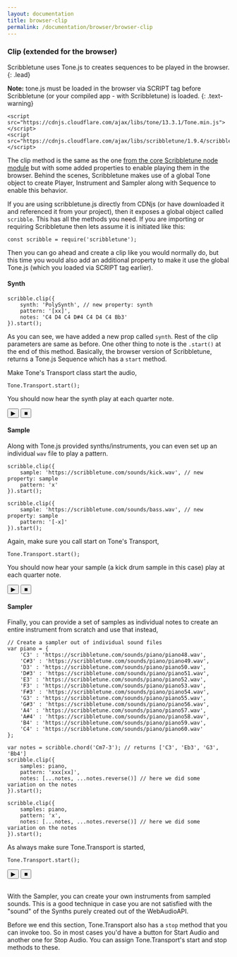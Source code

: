```yaml
---
layout: documentation
title: browser-clip
permalink: /documentation/browser/browser-clip
---
```


### Clip (extended for the browser)
Scribbletune uses Tone.js to creates sequences to be played in the browser. 
{: .lead}

**Note:** tone.js must be loaded in the browser via SCRIPT tag before Scribbletune (or your compiled app - with Scribbletune) is loaded.
{: .text-warning}

```
<script src="https://cdnjs.cloudflare.com/ajax/libs/tone/13.3.1/Tone.min.js"></script>
<script src="https://cdnjs.cloudflare.com/ajax/libs/scribbletune/1.9.4/scribbletune.js"></script>
```

The clip method is the same as the one [from the core Scribbletune node module](/documentation/core/clip) but with some added properties to enable playing them in the browser. Behind the scenes, Scribbletune makes use of a global Tone object to create Player, Instrument and Sampler along with Sequence to enable this behavior.

If you are using scribbletune.js directly from CDNjs (or have downloaded it and referenced it from your project), then it exposes a global object called `scribble`. This has all the methods you need. If you are importing or requiring Scribbletune then lets assume it is initiated like this:

```
const scribble = require('scribbletune');
```

Then you can go ahead and create a clip like you would normally do, but this time you would also add an additional property to make it use the global Tone.js (which you loaded via SCRIPT tag earlier).

#### Synth

```
scribble.clip({ 
	synth: 'PolySynth', // new property: synth
	pattern: '[xx]', 
	notes: 'C4 D4 C4 D#4 C4 D4 C4 Bb3' 
}).start();
```

As you can see, we have added a new prop called `synth`. Rest of the clip parameters are same as before. One other thing to note is the `.start()` at the end of this method. Basically, the browser version of Scribbletune, returns a Tone.js Sequence which has a `start` method.

Make Tone's Transport class start the audio,

```
Tone.Transport.start();
```

You should now hear the synth play at each quarter note.

<div>
	<button id="btnStartSynth">&#9654;</button>
	<button id="btnStopSynth">&#9632;</button>
</div>

#### Sample

Along with Tone.js provided synths/instruments, you can even set up an individual `wav` file to play a pattern.
```
scribble.clip({ 
	sample: 'https://scribbletune.com/sounds/kick.wav', // new property: sample
	pattern: 'x'
}).start();

scribble.clip({ 
	sample: 'https://scribbletune.com/sounds/bass.wav', // new property: sample
	pattern: '[-x]'
}).start();
```

Again, make sure you call start on Tone's Transport,

```
Tone.Transport.start();
```

You should now hear your sample (a kick drum sample in this case) play at each quarter note.

<div>
	<button id="btnStartSample">&#9654;</button>
	<button id="btnStopSample">&#9632;</button>
</div>


#### Sampler

Finally, you can provide a set of samples as individual notes to create an entire instrument from scratch and use that instead,

```
// Create a sampler out of individual sound files
var piano = {
	'C3' : 'https://scribbletune.com/sounds/piano/piano48.wav',
	'C#3' : 'https://scribbletune.com/sounds/piano/piano49.wav',
	'D3' : 'https://scribbletune.com/sounds/piano/piano50.wav',
	'D#3' : 'https://scribbletune.com/sounds/piano/piano51.wav',
	'E3' : 'https://scribbletune.com/sounds/piano/piano52.wav',
	'F3' : 'https://scribbletune.com/sounds/piano/piano53.wav',
	'F#3' : 'https://scribbletune.com/sounds/piano/piano54.wav',
	'G3' : 'https://scribbletune.com/sounds/piano/piano55.wav',
	'G#3' : 'https://scribbletune.com/sounds/piano/piano56.wav',
	'A4' : 'https://scribbletune.com/sounds/piano/piano57.wav',
	'A#4' : 'https://scribbletune.com/sounds/piano/piano58.wav',
	'B4' : 'https://scribbletune.com/sounds/piano/piano59.wav',
	'C4' : 'https://scribbletune.com/sounds/piano/piano60.wav'
};

var notes = scribble.chord('Cm7-3'); // returns ['C3', 'Eb3', 'G3', 'Bb4']
scribble.clip({
	samples: piano,
	pattern: 'xxx[xx]',
	notes: [...notes, ...notes.reverse()] // here we did some variation on the notes
}).start();

scribble.clip({
	samples: piano,
	pattern: 'x',
	notes: [...notes, ...notes.reverse()] // here we did some variation on the notes
}).start();
```
As always make sure Tone.Transport is started,
```
Tone.Transport.start();
```
<div>
	<button id="btnStartPiano">&#9654;</button>
	<button id="btnStopPiano">&#9632;</button>
</div>
<br>

With the Sampler, you can create your own instruments from sampled sounds. This is a good technique in case you are not satisfied with the "sound" of the Synths purely created out of the WebAudioAPI.

Before we end this section, Tone.Transport also has a `stop` method that you can invoke too. So in most cases you'd have a button for Start Audio and another one for Stop Audio. You can assign Tone.Transport's start and stop methods to these.

<script type="text/javascript">
	// Create a sampler out of individual sound files
	var piano = {
		'C3' : 'https://scribbletune.com/sounds/piano/piano48.wav',
		'C#3' : 'https://scribbletune.com/sounds/piano/piano49.wav',
		'D3' : 'https://scribbletune.com/sounds/piano/piano50.wav',
		'D#3' : 'https://scribbletune.com/sounds/piano/piano51.wav',
		'E3' : 'https://scribbletune.com/sounds/piano/piano52.wav',
		'F3' : 'https://scribbletune.com/sounds/piano/piano53.wav',
		'F#3' : 'https://scribbletune.com/sounds/piano/piano54.wav',
		'G3' : 'https://scribbletune.com/sounds/piano/piano55.wav',
		'G#3' : 'https://scribbletune.com/sounds/piano/piano56.wav',
		'A4' : 'https://scribbletune.com/sounds/piano/piano57.wav',
		'A#4' : 'https://scribbletune.com/sounds/piano/piano58.wav',
		'B4' : 'https://scribbletune.com/sounds/piano/piano59.wav',
		'C4' : 'https://scribbletune.com/sounds/piano/piano60.wav'
	};

	var notes = scribble.chord('Cm7-3'); // returns ['C3', 'Eb3', 'G3', 'Bb4']
	var pianoClip = scribble.clip({
		samples: piano,
		pattern: 'xxx[xx]',
		notes: [...notes, ...notes.reverse()]
	});
	var pianoClipBass = scribble.clip({
		samples: piano,
		pattern: 'x',
		notes: [...notes, ...notes.reverse()] // here we did some variation on the notes
	});

	document.querySelector('#btnStartPiano').addEventListener('click', function() {
		pianoClip.start();
		pianoClipBass.start();
	});
	document.querySelector('#btnStopPiano').addEventListener('click', function() {
		pianoClip.stop();
		pianoClipBass.stop();
	});

	var synthClip = scribble.clip({ 
		synth: 'PolySynth', // new property: synth
		pattern: '[xx]', 
		notes: 'C4 D4 C4 D#4 C4 D4 C4 Bb3' 
	});

	document.querySelector('#btnStartSynth').addEventListener('click', function() {
		synthClip.start();
	});
	document.querySelector('#btnStopSynth').addEventListener('click', function() {
		synthClip.stop();
	});

	var sampleClip = scribble.clip({ 
		sample: 'https://scribbletune.com/sounds/kick.wav', // new property: sample
		pattern: 'x'
	});
	var sampleClip2 = scribble.clip({ 
		sample: 'https://scribbletune.com/sounds/bass.wav', // new property: sample
		pattern: '[-x]'
	});

	document.querySelector('#btnStartSample').addEventListener('click', function() {
		sampleClip.start();
		sampleClip2.start();
	});
	document.querySelector('#btnStopSample').addEventListener('click', function() {
		sampleClip.stop();
		sampleClip2.stop();
	});


Tone.Transport.bpm.value = 145;
Tone.Transport.start();
</script>

